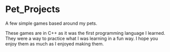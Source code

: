 # Pet_Projects
A few simple games based around my pets.

These games are in C++ as it was the first programming language I learned.
They were a way to practice what I was learning in a fun way.
I hope you enjoy them as much as I enjoyed making them.
